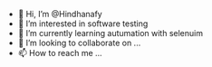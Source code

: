 - 👋 Hi, I’m @Hindhanafy
- 👀 I’m interested in software testing
- 🌱 I’m currently learning autumation with selenuim
- 💞️ I’m looking to collaborate on ...
- 📫 How to reach me ...

<!---
Hindhanafy/Hindhanafy is a ✨ special ✨ repository because its `README.md` (this file) appears on your GitHub profile.
You can click the Preview link to take a look at your changes.
--->
